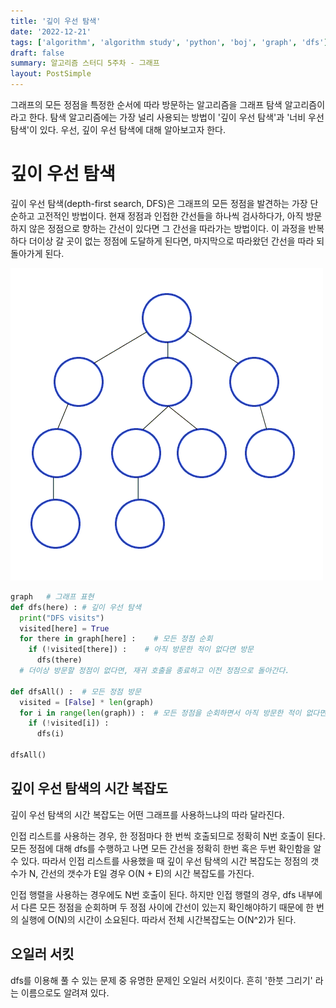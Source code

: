 ```yaml
---
title: '깊이 우선 탐색'
date: '2022-12-21'
tags: ['algorithm', 'algorithm study', 'python', 'boj', 'graph', 'dfs']
draft: false
summary: 알고리즘 스터디 5주차 - 그래프
layout: PostSimple
---
```


그래프의 모든 정점을 특정한 순서에 따라 방문하는 알고리즘을 그래프 탐색 알고리즘이라고 한다. 탐색 알고리즘에는 가장 널리 사용되는 방법이 '깊이 우선 탐색'과 '너비 우선 탐색'이 있다. 우선, 깊이 우선 탐색에 대해 알아보고자 한다.

# 깊이 우선 탐색

깊이 우선 탐색(depth-first search, DFS)은 그래프의 모든 정점을 발견하는 가장 단순하고 고전적인 방법이다. 현재 정점과 인접한 간선들을 하나씩 검사하다가, 아직 방문하지 않은 정점으로 향하는 간선이 있다면 그 간선을 따라가는 방법이다. 이 과정을 반복하다 더이상 갈 곳이 없는 정점에 도달하게 된다면, 마지막으로 따라왔던 간선을 따라 되돌아가게 된다.

![Alt text](https://github.com/chanwoong1/chanwoong1.github.io/blob/main/public/static/images/blog_posts/algorithm_study/graph/graph_dfs/00.gif?raw=true)

```python
graph   # 그래프 표현
def dfs(here) : # 깊이 우선 탐색
  print("DFS visits")
  visited[here] = True
  for there in graph[here] :    # 모든 정점 순회
    if (!visited[there]) :    # 아직 방문한 적이 없다면 방문
      dfs(there)
  # 더이상 방문할 정점이 없다면, 재귀 호출을 종료하고 이전 정점으로 돌아간다.

def dfsAll() :  # 모든 정점 방문
  visited = [False] * len(graph)
  for i in range(len(graph)) :  # 모든 정점을 순회하면서 아직 방문한 적이 없다면 방문한다.
    if (!visited[i]) :
      dfs(i)

dfsAll()
```

## 깊이 우선 탐색의 시간 복잡도

깊이 우선 탐색의 시간 복잡도는 어떤 그래프를 사용하느냐의 따라 달라진다.

인접 리스트를 사용하는 경우, 한 정점마다 한 번씩 호출되므로 정확히 N번 호출이 된다. 모든 정점에 대해 dfs를 수행하고 나면 모든 간선을 정확히 한번 혹은 두번 확인함을 알 수 있다. 따라서 인접 리스트를 사용했을 때 깊이 우선 탐색의 시간 복잡도는 정점의 갯수가 N, 간선의 갯수가 E일 경우 O(N + E)의 시간 복잡도를 가진다.

인접 행렬을 사용하는 경우에도 N번 호출이 된다. 하지만 인접 행렬의 경우, dfs 내부에서 다른 모든 정점을 순회하며 두 정점 사이에 간선이 있는지 확인해야하기 때문에 한 번의 실행에 O(N)의 시간이 소요된다. 따라서 전체 시간복잡도는 O(N^2)가 된다.

## 오일러 서킷

dfs를 이용해 풀 수 있는 문제 중 유명한 문제인 오일러 서킷이다. 흔히 '한붓 그리기' 라는 이름으로도 알려져 있다.
